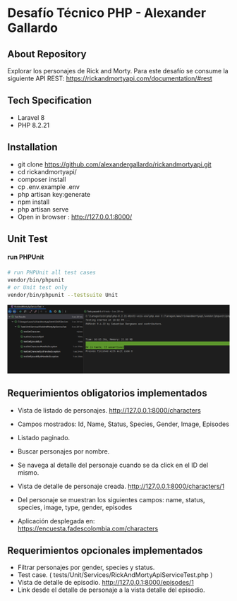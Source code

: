 # Desafío Técnico PHP - Alexander Gallardo

## About Repository
Explorar los personajes de Rick and Morty. 
Para este desafío se consume la siguiente API REST:
https://rickandmortyapi.com/documentation/#rest

## Tech Specification
- Laravel 8
- PHP 8.2.21

## Installation
- git clone https://github.com/alexandergallardo/rickandmortyapi.git
- cd rickandmortyapi/
- composer install
- cp .env.example .env
- php artisan key:generate
- npm install
- php artisan serve
- Open in browser : http://127.0.0.1:8000/


## Unit Test
#### run PHPUnit
```bash
# run PHPUnit all test cases
vendor/bin/phpunit
# or Unit test only
vendor/bin/phpunit --testsuite Unit
```
![Rick and Morty](https://github.com/alexandergallardo/rickandmortyapi/blob/main/public/images/test.png?raw=true) 

## Requerimientos obligatorios implementados
- Vista de listado de personajes. http://127.0.0.1:8000/characters
- Campos mostrados: Id, Name, Status, Species, Gender, Image, Episodes
- Listado paginado.
- Buscar personajes por nombre.
- Se navega al detalle del personaje cuando se da click en el ID del mismo.
- Vista de detalle de personaje creada. http://127.0.0.1:8000/characters/1
- Del personaje se muestran los siguientes campos: name, status, species, image, type, gender, episodes

- Aplicación desplegada en: https://encuesta.fadescolombia.com/characters

## Requerimientos opcionales implementados
- Filtrar personajes por gender, species y status.
- Test case. ( tests/Unit/Services/RickAndMortyApiServiceTest.php )
- Vista de detalle de episodio. http://127.0.0.1:8000/episodes/1
- Link desde el detalle de personaje a la vista detalle del episodio.

